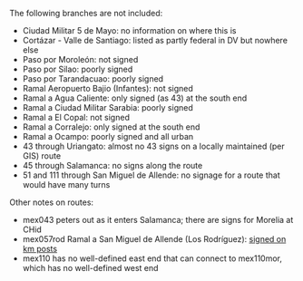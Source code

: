The following branches are not included:
* Ciudad Militar 5 de Mayo: no information on where this is
* Cortázar - Valle de Santiago: listed as partly federal in DV but nowhere else
* Paso por Moroleón: not signed
* Paso por Silao: poorly signed
* Paso por Tarandacuao: poorly signed
* Ramal Aeropuerto Bajio (Infantes): not signed
* Ramal a Agua Caliente: only signed (as 43) at the south end
* Ramal a Ciudad Militar Sarabia: poorly signed
* Ramal a El Copal: not signed
* Ramal a Corralejo: only signed at the south end
* Ramal a Ocampo: poorly signed and all urban
* 43 through Uriangato: almost no 43 signs on a locally maintained (per GIS) route
* 45 through Salamanca: no signs along the route
* 51 and 111 through San Miguel de Allende: no signage for a route that would have many turns

Other notes on routes:
* mex043 peters out as it enters Salamanca; there are signs for Morelia at CHid
* mex057rod Ramal a San Miguel de Allende (Los Rodríguez): [signed on km posts](https://www.google.com/maps/@21.0168199,-100.6504304,3a,75y,31.05h,80.51t/data=!3m7!1e1!3m5!1s4ncXy04qqhwYr75kcE5mcA!2e0!6shttps:%2F%2Fstreetviewpixels-pa.googleapis.com%2Fv1%2Fthumbnail%3Fcb_client%3Dmaps_sv.tactile%26w%3D900%26h%3D600%26pitch%3D9.487076575858183%26panoid%3D4ncXy04qqhwYr75kcE5mcA%26yaw%3D31.050950131868007!7i16384!8i8192?entry=ttu&g_ep=EgoyMDI1MDgxMy4wIKXMDSoASAFQAw%3D%3D)
* mex110 has no well-defined east end that can connect to mex110mor, which has no well-defined west end
